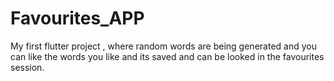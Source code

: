# Favourites_APP

My first flutter project , where random words are being generated 
and you can like the words you like and its saved and can be looked in the
favourites session.

